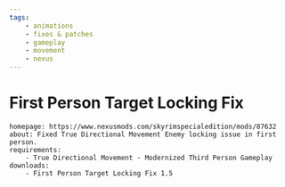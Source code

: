 ```yaml
---
tags:
    - animations
    - fixes & patches
    - gameplay
    - movement
    - nexus
---
```


# First Person Target Locking Fix

```project_info
homepage: https://www.nexusmods.com/skyrimspecialedition/mods/87632
about: Fixed True Directional Movement Enemy locking issue in first person.
requirements:
    - True Directional Movement - Modernized Third Person Gameplay
downloads:
    - First Person Target Locking Fix 1.5
```
